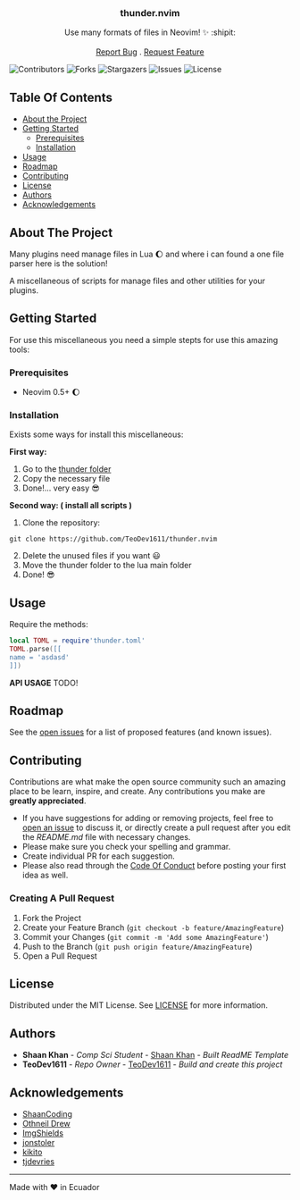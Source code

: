 <br/>
<p align="center">
  <h3 align="center">thunder.nvim</h3>

  <p align="center">
    Use many formats of files in Neovim! ✨ :shipit:
    <br/>
    <br/>
    <a href="https://github.com/TeoDev1611/thunder.nvim/issues">Report Bug</a>
    .
    <a href="https://github.com/TeoDev1611/thunder.nvim/issues">Request Feature</a>
  </p>
</p>

![Contributors](https://img.shields.io/github/contributors/TeoDev1611/thunder.nvim?color=dark-green) ![Forks](https://img.shields.io/github/forks/TeoDev1611/thunder.nvim?style=social) ![Stargazers](https://img.shields.io/github/stars/TeoDev1611/thunder.nvim?style=social) ![Issues](https://img.shields.io/github/issues/TeoDev1611/thunder.nvim) ![License](https://img.shields.io/github/license/TeoDev1611/thunder.nvim) 

## Table Of Contents

* [About the Project](#about-the-project)
* [Getting Started](#getting-started)
  * [Prerequisites](#prerequisites)
  * [Installation](#installation)
* [Usage](#usage)
* [Roadmap](#roadmap)
* [Contributing](#contributing)
* [License](#license)
* [Authors](#authors)
* [Acknowledgements](#acknowledgements)

## About The Project

Many plugins need manage files in Lua :moon: and where i can found a one file parser here is the solution!

A miscellaneous of scripts for manage files and other utilities for your plugins.

## Getting Started

For use this miscellaneous you need a simple stepts for use this amazing tools:

### Prerequisites

* Neovim 0.5+ :moon:

### Installation

Exists some ways for install this miscellaneous:

**First way:**
1. Go to the [thunder folder](https://github.com/TeoDev1611/thunder.nvim/tree/main/lua/thunder)
2. Copy the necessary file 
3. Done!... very easy :sunglasses:

**Second way: ( install all scripts )**
1. Clone the repository:
```
git clone https://github.com/TeoDev1611/thunder.nvim
```
2. Delete the unused files if you want :smiley:
3. Move the thunder folder to the lua main folder
4. Done! :sunglasses:

## Usage

Require the methods:
```lua
local TOML = require'thunder.toml'
TOML.parse([[
name = 'asdasd'
]])
```
**API USAGE** 
TODO!

## Roadmap

See the [open issues](https://github.com/TeoDev1611/thunder.nvim/issues) for a list of proposed features (and known issues).

## Contributing

Contributions are what make the open source community such an amazing place to be learn, inspire, and create. Any contributions you make are **greatly appreciated**.
* If you have suggestions for adding or removing projects, feel free to [open an issue](https://github.com/TeoDev1611/thunder.nvim/issues/new) to discuss it, or directly create a pull request after you edit the *README.md* file with necessary changes.
* Please make sure you check your spelling and grammar.
* Create individual PR for each suggestion.
* Please also read through the [Code Of Conduct](https://github.com/TeoDev1611/thunder.nvim/blob/main/CODE_OF_CONDUCT.md) before posting your first idea as well.

### Creating A Pull Request

1. Fork the Project
2. Create your Feature Branch (`git checkout -b feature/AmazingFeature`)
3. Commit your Changes (`git commit -m 'Add some AmazingFeature'`)
4. Push to the Branch (`git push origin feature/AmazingFeature`)
5. Open a Pull Request

## License

Distributed under the MIT License. See [LICENSE](https://github.com/TeoDev1611/thunder.nvim/blob/main/LICENSE.md) for more information.

## Authors

* **Shaan Khan** - *Comp Sci Student* - [Shaan Khan](https://github.com/ShaanCoding/) - *Built ReadME Template*
* **TeoDev1611** - *Repo Owner* - [TeoDev1611](https://github.com/TeoDev1611) - *Build and create this project*

## Acknowledgements

* [ShaanCoding](https://github.com/ShaanCoding/)
* [Othneil Drew](https://github.com/othneildrew/Best-README-Template)
* [ImgShields](https://shields.io/)
* [jonstoler](https://github.com/jonstoler/lua-toml)
* [kikito](https://github.com/kikit/inspect.lua)
* [tjdevries](https://github.com/tjdevries/vlog.nvim)

---
Made with :heart: in Ecuador
